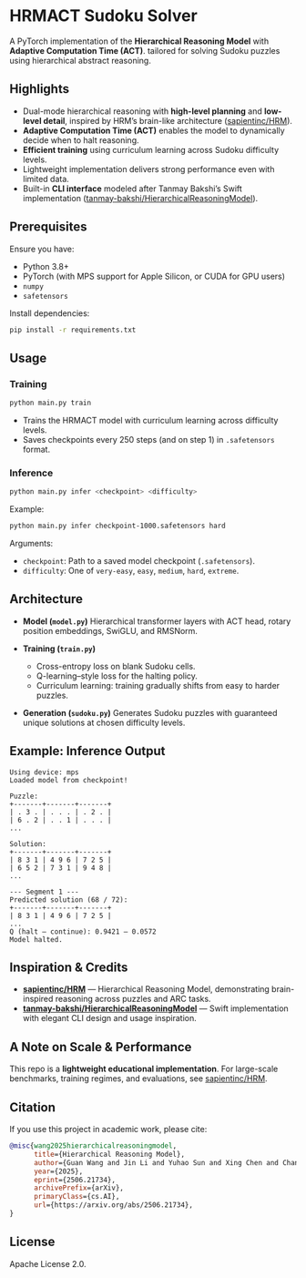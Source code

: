 # HRMACT Sudoku Solver

A PyTorch implementation of the **Hierarchical Reasoning Model** with **Adaptive Computation Time (ACT)**. tailored for solving Sudoku puzzles using hierarchical abstract reasoning.

## Highlights

- Dual-mode hierarchical reasoning with **high-level planning** and **low-level detail**, inspired by HRM’s brain-like architecture ([sapientinc/HRM](https://github.com/sapientinc/HRM/tree/main)).
- **Adaptive Computation Time (ACT)** enables the model to dynamically decide when to halt reasoning.
- **Efficient training** using curriculum learning across Sudoku difficulty levels.
- Lightweight implementation delivers strong performance even with limited data.
- Built-in **CLI interface** modeled after Tanmay Bakshi’s Swift implementation ([tanmay-bakshi/HierarchicalReasoningModel](https://github.com/tanmay-bakshi/HierarchicalReasoningModel)).

## Prerequisites

Ensure you have:

- Python 3.8+
- PyTorch (with MPS support for Apple Silicon, or CUDA for GPU users)
- `numpy`
- `safetensors`

Install dependencies:

```bash
pip install -r requirements.txt
````

## Usage

### Training

```bash
python main.py train
```

* Trains the HRMACT model with curriculum learning across difficulty levels.
* Saves checkpoints every 250 steps (and on step 1) in `.safetensors` format.

### Inference

```bash
python main.py infer <checkpoint> <difficulty>
```

Example:

```bash
python main.py infer checkpoint-1000.safetensors hard
```

Arguments:

* `checkpoint`: Path to a saved model checkpoint (`.safetensors`).
* `difficulty`: One of `very-easy`, `easy`, `medium`, `hard`, `extreme`.


## Architecture

* **Model (`model.py`)**
  Hierarchical transformer layers with ACT head, rotary position embeddings, SwiGLU, and RMSNorm.

* **Training (`train.py`)**

  * Cross-entropy loss on blank Sudoku cells.
  * Q-learning–style loss for the halting policy.
  * Curriculum learning: training gradually shifts from easy to harder puzzles.

* **Generation (`sudoku.py`)**
  Generates Sudoku puzzles with guaranteed unique solutions at chosen difficulty levels.

## Example: Inference Output

```
Using device: mps
Loaded model from checkpoint!

Puzzle:
+-------+-------+-------+
| . 3 . | . . . | . 2 . |
| 6 . 2 | . . 1 | . . . |
...

Solution:
+-------+-------+-------+
| 8 3 1 | 4 9 6 | 7 2 5 |
| 6 5 2 | 7 3 1 | 9 4 8 |
...

--- Segment 1 ---
Predicted solution (68 / 72):
+-------+-------+-------+
| 8 3 1 | 4 9 6 | 7 2 5 |
...
Q (halt – continue): 0.9421 – 0.0572
Model halted.
```

## Inspiration & Credits

* **[sapientinc/HRM](https://github.com/sapientinc/HRM/tree/main)** — Hierarchical Reasoning Model, demonstrating brain-inspired reasoning across puzzles and ARC tasks.
* **[tanmay-bakshi/HierarchicalReasoningModel](https://github.com/tanmay-bakshi/HierarchicalReasoningModel/)** — Swift implementation with elegant CLI design and usage inspiration.

## A Note on Scale & Performance

This repo is a **lightweight educational implementation**. For large-scale benchmarks, training regimes, and evaluations, see [sapientinc/HRM](https://github.com/sapientinc/HRM/tree/main).

## Citation

If you use this project in academic work, please cite:

```bibtex
@misc{wang2025hierarchicalreasoningmodel,
      title={Hierarchical Reasoning Model},
      author={Guan Wang and Jin Li and Yuhao Sun and Xing Chen and Changling Liu and Yue Wu and Meng Lu and Sen Song and Yasin Abbasi Yadkori},
      year={2025},
      eprint={2506.21734},
      archivePrefix={arXiv},
      primaryClass={cs.AI},
      url={https://arxiv.org/abs/2506.21734},
}
```

## License

Apache License 2.0.
